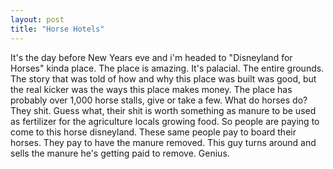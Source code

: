 ```yaml
---
layout: post
title: "Horse Hotels"
---
```


It's the day before New Years eve and i'm headed to "Disneyland for Horses" kinda place. The place is amazing. It's palacial. The entire grounds. The story that was told of how and why this place was built was good, but the real kicker was the ways this place makes money. The place has probably over 1,000 horse stalls, give or take a few. What do horses do? They shit. Guess what, their shit is worth something as manure to be used as fertilizer for the agriculture locals growing food. So people are paying to come to this horse disneyland. These same people pay to board their horses. They pay to have the manure removed. This guy turns around and sells the manure he's getting paid to remove. Genius.
